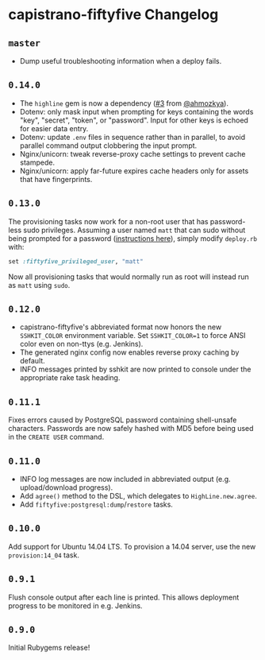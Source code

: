 # capistrano-fiftyfive Changelog

## `master`

* Dump useful troubleshooting information when a deploy fails.

## `0.14.0`

* The `highline` gem is now a dependency ([#3](https://github.com/55minutes/capistrano-fiftyfive/pull/3) from [@ahmozkya](https://github.com/ahmozkya)).
* Dotenv: only mask input when prompting for keys containing the words "key", "secret", "token", or "password". Input for other keys is echoed for easier data entry.
* Dotenv: update `.env` files in sequence rather than in parallel, to avoid parallel command output clobbering the input prompt.
* Nginx/unicorn: tweak reverse-proxy cache settings to prevent cache stampede.
* Nginx/unicorn: apply far-future expires cache headers only for assets that have fingerprints.

## `0.13.0`

The provisioning tasks now work for a non-root user that has password-less sudo privileges. Assuming a user named `matt` that can sudo without being prompted for a password ([instructions here](http://askubuntu.com/questions/192050/how-to-run-sudo-command-with-no-password)), simply modify `deploy.rb` with:

```ruby
set :fiftyfive_privileged_user, "matt"
```

Now all provisioning tasks that would normally run as root will instead run as `matt` using `sudo`.

## `0.12.0`

* capistrano-fiftyfive's abbreviated format now honors the new `SSHKIT_COLOR` environment variable. Set `SSHKIT_COLOR=1` to force ANSI color even on non-ttys (e.g. Jenkins).
* The generated nginx config now enables reverse proxy caching by default.
* INFO messages printed by sshkit are now printed to console under the appropriate rake task heading.

## `0.11.1`

Fixes errors caused by PostgreSQL password containing shell-unsafe characters. Passwords are now safely hashed with MD5 before being used in the `CREATE USER` command.

## `0.11.0`

* INFO log messages are now included in abbreviated output (e.g. upload/download progress).
* Add `agree()` method to the DSL, which delegates to `HighLine.new.agree`.
* Add `fiftyfive:postgresql:dump`/`restore` tasks.

## `0.10.0`

Add support for Ubuntu 14.04 LTS. To provision a 14.04 server, use the new `provision:14_04` task.

## `0.9.1`

Flush console output after each line is printed. This allows deployment progress to be monitored in e.g. Jenkins.

## `0.9.0`

Initial Rubygems release!
